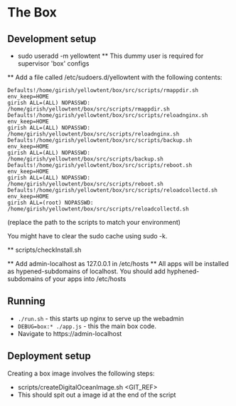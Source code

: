 The Box
=======

Development setup
-----------------
* sudo useradd -m yellowtent
** This dummy user is required for supervisor 'box' configs

** Add a file called /etc/sudoers.d/yellowtent with the following contents:

    Defaults!/home/girish/yellowtent/box/src/scripts/rmappdir.sh env_keep=HOME
    girish ALL=(ALL) NOPASSWD: /home/girish/yellowtent/box/src/scripts/rmappdir.sh
    Defaults!/home/girish/yellowtent/box/src/scripts/reloadnginx.sh env_keep=HOME
    girish ALL=(ALL) NOPASSWD: /home/girish/yellowtent/box/src/scripts/reloadnginx.sh
    Defaults!/home/girish/yellowtent/box/src/scripts/backup.sh env_keep=HOME
    girish ALL=(ALL) NOPASSWD: /home/girish/yellowtent/box/src/scripts/backup.sh
    Defaults!/home/girish/yellowtent/box/src/scripts/reboot.sh env_keep=HOME
    girish ALL=(ALL) NOPASSWD: /home/girish/yellowtent/box/src/scripts/reboot.sh
    Defaults!/home/girish/yellowtent/box/src/scripts/reloadcollectd.sh env_keep=HOME
    girish ALL=(root) NOPASSWD: /home/girish/yellowtent/box/src/scripts/reloadcollectd.sh

   (replace the path to the scripts to match your environment)

   You might have to clear the sudo cache using sudo -k.

** scripts/checkInstall.sh

** Add admin-localhost as 127.0.0.1 in /etc/hosts
** All apps will be installed as hypened-subdomains of localhost. You should add
   hyphened-subdomains of your apps into /etc/hosts

Running
-------
* `./run.sh` - this starts up nginx to serve up the webadmin
* `DEBUG=box:* ./app.js` - this the main box code.
* Navigate to https://admin-localhost

Deployment setup
----------------
Creating a box image involves the following steps:
* scripts/createDigitalOceanImage.sh <GIT_REF>
* This should spit out a image id at the end of the script

